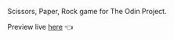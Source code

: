 Scissors, Paper, Rock game for The Odin Project. 

Preview live <a href="https://sorrowlol.github.io/2_scissors-paper-rock/">here</a> :point_left:
